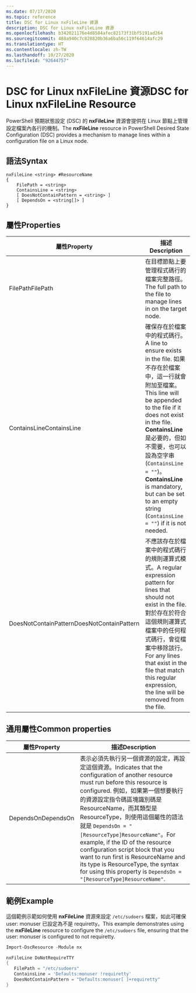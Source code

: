 ```yaml
---
ms.date: 07/17/2020
ms.topic: reference
title: DSC for Linux nxFileLine 資源
description: DSC for Linux nxFileLine 資源
ms.openlocfilehash: b342021176e4d8584afec82173f31bf5191ad264
ms.sourcegitcommit: 488a940c7c828820b36a6ba56c119f64614afc29
ms.translationtype: HT
ms.contentlocale: zh-TW
ms.lasthandoff: 10/27/2020
ms.locfileid: "92644757"
---
```

# <a name="dsc-for-linux-nxfileline-resource"></a><span data-ttu-id="54672-103">DSC for Linux nxFileLine 資源</span><span class="sxs-lookup"><span data-stu-id="54672-103">DSC for Linux nxFileLine Resource</span></span>

<span data-ttu-id="54672-104">PowerShell 預期狀態設定 (DSC) 的 **nxFileLine** 資源會提供在 Linux 節點上管理設定檔案內各行的機制。</span><span class="sxs-lookup"><span data-stu-id="54672-104">The **nxFileLine** resource in PowerShell Desired State Configuration (DSC) provides a mechanism to manage lines within a configuration file on a Linux node.</span></span>

## <a name="syntax"></a><span data-ttu-id="54672-105">語法</span><span class="sxs-lookup"><span data-stu-id="54672-105">Syntax</span></span>

```Syntax
nxFileLine <string> #ResourceName
{
    FilePath = <string>
    ContainsLine = <string>
    [ DoesNotContainPattern = <string> ]
    [ DependsOn = <string[]> ]
}
```

## <a name="properties"></a><span data-ttu-id="54672-106">屬性</span><span class="sxs-lookup"><span data-stu-id="54672-106">Properties</span></span>

|<span data-ttu-id="54672-107">屬性</span><span class="sxs-lookup"><span data-stu-id="54672-107">Property</span></span> |<span data-ttu-id="54672-108">描述</span><span class="sxs-lookup"><span data-stu-id="54672-108">Description</span></span> |
|---|---|
|<span data-ttu-id="54672-109">FilePath</span><span class="sxs-lookup"><span data-stu-id="54672-109">FilePath</span></span> |<span data-ttu-id="54672-110">在目標節點上要管理程式碼行的檔案完整路徑。</span><span class="sxs-lookup"><span data-stu-id="54672-110">The full path to the file to manage lines in on the target node.</span></span> |
|<span data-ttu-id="54672-111">ContainsLine</span><span class="sxs-lookup"><span data-stu-id="54672-111">ContainsLine</span></span> |<span data-ttu-id="54672-112">確保存在於檔案中的程式碼行。</span><span class="sxs-lookup"><span data-stu-id="54672-112">A line to ensure exists in the file.</span></span> <span data-ttu-id="54672-113">如果不存在於檔案中，這一行就會附加至檔案。</span><span class="sxs-lookup"><span data-stu-id="54672-113">This line will be appended to the file if it does not exist in the file.</span></span> <span data-ttu-id="54672-114">**ContainsLine** 是必要的，但如不需要，也可以設為空字串 (`ContainsLine = ""`)。</span><span class="sxs-lookup"><span data-stu-id="54672-114">**ContainsLine** is mandatory, but can be set to an empty string (`ContainsLine = ""`) if it is not needed.</span></span> |
|<span data-ttu-id="54672-115">DoesNotContainPattern</span><span class="sxs-lookup"><span data-stu-id="54672-115">DoesNotContainPattern</span></span> |<span data-ttu-id="54672-116">不應該存在於檔案中的程式碼行的規則運算式模式。</span><span class="sxs-lookup"><span data-stu-id="54672-116">A regular expression pattern for lines that should not exist in the file.</span></span> <span data-ttu-id="54672-117">對於存在於符合這個規則運算式檔案中的任何程式碼行，會從檔案中移除該行。</span><span class="sxs-lookup"><span data-stu-id="54672-117">For any lines that exist in the file that match this regular expression, the line will be removed from the file.</span></span> |

## <a name="common-properties"></a><span data-ttu-id="54672-118">通用屬性</span><span class="sxs-lookup"><span data-stu-id="54672-118">Common properties</span></span>

|<span data-ttu-id="54672-119">屬性</span><span class="sxs-lookup"><span data-stu-id="54672-119">Property</span></span> |<span data-ttu-id="54672-120">描述</span><span class="sxs-lookup"><span data-stu-id="54672-120">Description</span></span> |
|---|---|
|<span data-ttu-id="54672-121">DependsOn</span><span class="sxs-lookup"><span data-stu-id="54672-121">DependsOn</span></span> |<span data-ttu-id="54672-122">表示必須先執行另一個資源的設定，再設定這個資源。</span><span class="sxs-lookup"><span data-stu-id="54672-122">Indicates that the configuration of another resource must run before this resource is configured.</span></span> <span data-ttu-id="54672-123">例如，如果第一個想要執行的資源設定指令碼區塊識別碼是 ResourceName，而其類型是 ResourceType，則使用這個屬性的語法就是 `DependsOn = "[ResourceType]ResourceName"`。</span><span class="sxs-lookup"><span data-stu-id="54672-123">For example, if the ID of the resource configuration script block that you want to run first is ResourceName and its type is ResourceType, the syntax for using this property is `DependsOn = "[ResourceType]ResourceName"`.</span></span> |

## <a name="example"></a><span data-ttu-id="54672-124">範例</span><span class="sxs-lookup"><span data-stu-id="54672-124">Example</span></span>

<span data-ttu-id="54672-125">這個範例示範如何使用 **nxFileLine** 資源來設定 `/etc/sudoers` 檔案，如此可確保 user: monuser 已設定為不是 requiretty。</span><span class="sxs-lookup"><span data-stu-id="54672-125">This example demonstrates using the **nxFileLine** resource to configure the `/etc/sudoers` file, ensuring that the user: monuser is configured to not requiretty.</span></span>

```powershell
Import-DscResource -Module nx

nxFileLine DoNotRequireTTY
{
   FilePath = "/etc/sudoers"
   ContainsLine = 'Defaults:monuser !requiretty'
   DoesNotContainPattern = "Defaults:monuser[ ]+requiretty"
}
```
